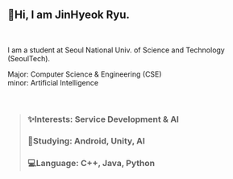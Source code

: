 ## 👋Hi, I am JinHyeok Ryu.

<br>

I am a student at Seoul National Univ. of Science and Technology (SeoulTech).

Major: Computer Science & Engineering (CSE)<br>
minor: Artificial Intelligence

<br>

> ### ✨Interests: Service Development & AI
> ### 📘Studying: Android, Unity, AI
> ### 💻Language: C++, Java, Python
